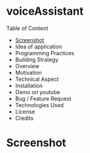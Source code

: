 # voiceAssistant
Table of Content

   - [Screenshot](#screenshot)
   - Idea of application
   - Programming Practices
   - Building Strategy
   - Overview
   - Motivation
   - Technical Aspect
   - Installation
   - Demo on youtube
   - Bug / Feature Request
   - Technologies Used
   - License
   - Credits
   
  # Screenshot 
